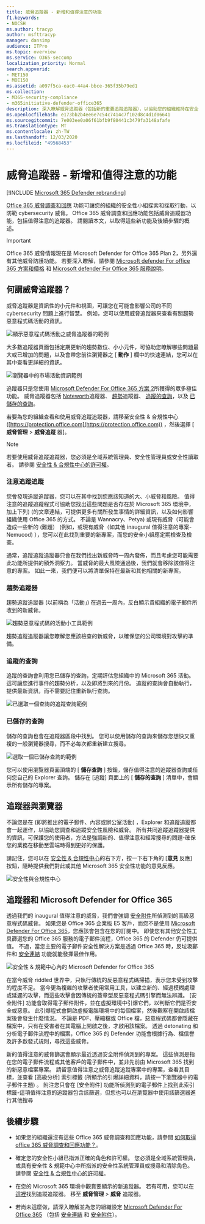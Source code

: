 ```yaml
---
title: 威脅追蹤器 - 新增和值得注意的功能
f1.keywords:
- NOCSH
ms.author: tracyp
author: msfttracyp
manager: dansimp
audience: ITPro
ms.topic: overview
ms.service: O365-seccomp
localization_priority: Normal
search.appverid:
- MET150
- MOE150
ms.assetid: a097f5ca-eac0-44a4-bbce-365f35b79ed1
ms.collection:
- M365-security-compliance
- m365initiative-defender-office365
description: 深入瞭解威脅追蹤器（包括新的重要追蹤追蹤器），以協助您的組織維持在安全性上的關注。
ms.openlocfilehash: e173bb2b4ee6e7c54c7414c7f102d8c4d1d06641
ms.sourcegitcommit: 7e003ee0a06f61bfb9f80441c3479fa3148afafe
ms.translationtype: MT
ms.contentlocale: zh-TW
ms.lasthandoff: 12/03/2020
ms.locfileid: "49568453"
---
```

# <a name="threat-trackers---new-and-noteworthy"></a>威脅追蹤器 - 新增和值得注意的功能

[!INCLUDE [Microsoft 365 Defender rebranding](../includes/microsoft-defender-for-office.md)]


[Office 365 威脅調查和回應](office-365-ti.md) 功能可讓您的組織的安全性小組探索和採取行動，以防範 cybersecurity 威脅。 Office 365 威脅調查和回應功能包括威脅追蹤器功能，包括值得注意的追蹤器。 請閱讀本文，以取得這些新功能及後續步驟的概述。

> [!IMPORTANT]
> Office 365 威脅情報現在是 Microsoft Defender for Office 365 Plan 2，另外還有其他威脅防護功能。 若要深入瞭解，請參閱 [Microsoft defender For office 365 方案和價格](https://products.office.com/exchange/advance-threat-protection) 和 [Microsoft defender For Office 365 服務說明](https://docs.microsoft.com/office365/servicedescriptions/office-365-advanced-threat-protection-service-description)。

## <a name="what-are-threat-trackers"></a>何謂威脅追蹤器？

威脅追蹤器是資訊性的小元件和視圖，可讓您在可能會影響公司的不同 cybersecurity 問題上進行智慧。 例如，您可以使用威脅追蹤器來查看有關趨勢惡意程式碼活動的資訊。

![顯示惡意程式碼活動之威脅追蹤器的範例](../../media/a883b5ac-8e2b-469a-90e0-f8ad39bb63b7.png)

大多數追蹤器頁面包括定期更新的趨勢數位、小小元件，可協助您瞭解哪些問題最大或已增加的問題，以及會帶您前往瀏覽器之 [ **動作** ] 欄中的快速連結，您可以在其中查看更詳細的資訊。

![瀏覽器中的市場活動資訊範例](../../media/e426f220-fdcb-4dd9-99a2-db97dbcf71d5.png)

追蹤器只是您使用 [Microsoft Defender For Office 365 方案 2](office-365-ti.md)所獲得的眾多極佳功能。 威脅追蹤器包括 [Noteworth](#noteworthy-trackers)追蹤器、 [趨勢](#trending-trackers)追蹤器、 [追蹤的查詢](#tracked-queries)，以及 [已儲存的查詢](#saved-queries)。

若要為您的組織查看和使用威脅追蹤追蹤器，請移至安全性 & 合規性中心 ([https://protection.office.com](https://protection.office.com)) ，然後選擇 [ **威脅管理** \> **威脅追蹤** 器]。

> [!NOTE]
> 若要使用威脅追蹤追蹤器，您必須是全域系統管理員、安全性管理員或安全性讀取者。 請參閱 [安全性 & 合規性中心的許可權](permissions-in-the-security-and-compliance-center.md)。

### <a name="noteworthy-trackers"></a>注意追蹤追蹤

您會發現追蹤追蹤器，您可以在其中找到您應該知道的大、小威脅和風險。 值得注意的追蹤追蹤程式可協助您找出這些問題是否存在於 Microsoft 365 環境中，加上下列)  (的文章連結，可提供更多有關所發生事情的詳細資訊，以及如何影響組織使用 Office 365 的方式。 不論是 Wannacry、Petya) 或現有威脅（可能會造成一些新的 (難題） (例如，或現有威脅（如其他 inaugural 值得注意的專案-Nemucod) ），您可以在此找到重要的新專案，而您的安全小組應定期檢查及檢查。

通常，追蹤追蹤追蹤器只會在我們找出新威脅時一周內發佈，而且考慮您可能需要此功能所提供的額外洞察力。 當威脅的最大風險通過後，我們就會移除該值得注意的專案。 如此一來，我們便可以將清單保持在最新和其他相關的新專案。

### <a name="trending-trackers"></a>趨勢追蹤器

趨勢追蹤追蹤器 (以前稱為「活動」) 在過去一周內，反白顯示貴組織的電子郵件所收到的新威脅。

![趨勢惡意程式碼的活動小工具範例](../../media/d2ccc1a0-2a1d-4e36-99b5-6766c207772f.png)

趨勢追蹤追蹤器讓您瞭解您應該檢查的新威脅，以確保您的公司環境對攻擊的準備。

### <a name="tracked-queries"></a>追蹤的查詢

追蹤的查詢會利用您已儲存的查詢，定期評估您組織中的 Microsoft 365 活動。 這可讓您進行事件的趨勢分析，以及即將到來的月份。 追蹤的查詢會自動執行，提供最新資訊，而不需要記住重新執行查詢。

![已選取一個查詢的追蹤查詢範例](../../media/0c556174-06eb-4ae5-b32a-5ff76b9e4f13.png)

### <a name="saved-queries"></a>已儲存的查詢

儲存的查詢也會在追蹤器區段中找到。 您可以使用儲存的查詢來儲存您想快又重複的一般瀏覽器搜尋，而不必每次都重新建立搜尋。

![選取一個已儲存查詢的範例](../../media/188cf3ff-58f1-41ea-81aa-76158d8f40c3.png)

您可以使用瀏覽器頁面頂端的 [ **儲存查詢** ] 按鈕，儲存值得注意的追蹤器查詢或任何您自己的 Explorer 查詢。 儲存在 [追蹤] 頁面上的 [ **儲存的查詢** ] 清單中，會顯示所有儲存的專案。

## <a name="trackers-and-explorer"></a>追蹤器與瀏覽器

不論您是在 (即將推出的電子郵件、內容或辦公室活動) ，Explorer 和追蹤追蹤都會一起運作，以協助您調查和追蹤安全性風險和威脅。 所有共同追蹤追蹤器提供的資訊，可保護您的使用者，方法是強調新的、值得注意和經常搜尋的問題-確保您的業務在移動至雲端時得到更好的保護。

請記住，您可以在 [安全性 & 合規性中心](https://support.microsoft.com/office/a5f2fd18-b029-4257-b5a8-ae83e7768c85)的右下方，按一下右下角的 [**意見** 反應] 按鈕，隨時提供我們對此或其他 Microsoft 365 安全性功能的意見反應。

![安全性與合規性中心](../../media/86c330db-8132-4150-8475-220258fe04fb.png)

## <a name="trackers-and-microsoft-defender-for-office-365"></a>追蹤器和 Microsoft Defender for Office 365

透過我們的 inaugural 值得注意的威脅，我們會強調 [安全附件](atp-safe-attachments.md)所偵測到的高級惡意程式碼威脅。 如果您是 Office 365 企業版 E5 客戶，而您不是使用 [Microsoft Defender For Office 365](office-365-atp.md)，您應該會包含在您的訂閱中。 即使您有其他安全性工具篩選您的 Office 365 服務的電子郵件流程，Office 365 的 Defender 仍可提供值。 不過，當您主要的電子郵件安全性解決方案是透過 Office 365 時，反垃圾郵件和 [安全連結](atp-safe-links.md) 功能就能發揮最佳作用。

![安全性 & 規範中心內的 Microsoft Defender for Office 365](../../media/cee70d07-f0c1-459b-843c-2d10c253349f.png)

在當今威脅 riddled 世界中，只執行傳統的反惡意程式碼掃描，表示您未受到攻擊的程度不足。 當今更為複雜的攻擊者使用常用工具，以建立新的、經過模糊處理或延遲的攻擊，而這些攻擊會因傳統的簽章型反惡意程式碼引擎而無法辨識。 [安全附件] 功能會取得電子郵件附件，並在虛擬環境中引爆它們，以判斷它們是否安全或惡意。 此引爆程式會開啟虛擬電腦環境中的每個檔案，然後觀察在開啟該檔案後會發生什麼情況。 不論是 PDF、壓縮檔或 Office 檔，惡意程式碼都會隱藏在檔案中，只有在受害者在其電腦上開啟之後，才啟用該檔案。 透過 detonating 和分析電子郵件流程中的檔案，Office 365 的 Defender 功能會根據行為、檔信譽及許多啟發式規則，尋找這些威脅。

新的值得注意的威脅篩選會顯示最近透過安全附件偵測到的專案。 這些偵測是指在您的電子郵件流程或其他客戶的電子郵件中，並非先前由 Microsoft 365 找到的新惡意檔案專案。 請留意值得注意之威脅追蹤追蹤專案中的專案，查看其目標，並查看 [高級分析] 索引標籤 (所顯示的引爆詳細資料，請按一下瀏覽器中的電子郵件主題) 。 附注您只會在 [安全附件] 功能所偵測到的電子郵件上找到此索引標籤-這項值得注意的追蹤器包含該篩選，但您也可以在瀏覽器中使用該篩選器進行其他搜尋

## <a name="next-steps"></a>後續步驟

- 如果您的組織還沒有這些 Office 365 威脅調查和回應功能，請參閱 [如何取得 office 365 威脅調查和回應功能？](office-365-ti.md)。

- 確定您的安全性小組已指派正確的角色和許可權。 您必須是全域系統管理員，或具有安全性 & 規範中心中所指派的安全性系統管理員或搜尋和清除角色。 請參閱 [安全性 & 合規性中心的許可權](permissions-in-the-security-and-compliance-center.md)。

- 在您的 Microsoft 365 環境中觀賞要顯示的新追蹤器。 若有可用，您可以在 [這裡](https://protection.office.com/)找到追蹤追蹤器。 移至 **威脅管理** \> **威脅** 追蹤器。

- 若尚未這麼做，請深入瞭解並為您的組織設定 [Microsoft Defender For Office 365](office-365-atp.md) （包括 [安全連結](atp-safe-links.md) 和 [安全附件](atp-safe-attachments.md)）。
